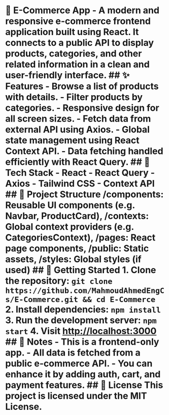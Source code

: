 # 🛒 E-Commerce App - A modern and responsive e-commerce frontend application built using React. It connects to a public API to display products, categories, and other related information in a clean and user-friendly interface. ## ✨ Features - Browse a list of products with details. - Filter products by categories. - Responsive design for all screen sizes. - Fetch data from external API using Axios. - Global state management using React Context API. - Data fetching handled efficiently with React Query. ## 🧰 Tech Stack - React - React Query - Axios - Tailwind CSS - Context API ## 📁 Project Structure /components: Reusable UI components (e.g. Navbar, ProductCard), /contexts: Global context providers (e.g. CategoriesContext), /pages: React page components, /public: Static assets, /styles: Global styles (if used) ## 🚀 Getting Started 1. Clone the repository: `git clone https://github.com/MahmoudAhmedEngCs/E-Commerce.git && cd E-Commerce` 2. Install dependencies: `npm install` 3. Run the development server: `npm start` 4. Visit [http://localhost:3000](http://localhost:3000) ## 📌 Notes - This is a frontend-only app. - All data is fetched from a public e-commerce API. - You can enhance it by adding auth, cart, and payment features. ## 📄 License This project is licensed under the MIT License.

